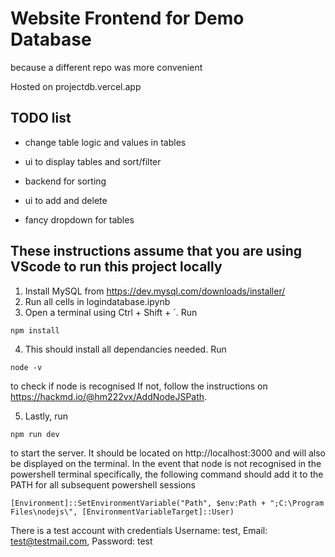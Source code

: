 # Website Frontend for Demo Database
 because a different repo was more convenient

Hosted on projectdb.vercel.app

## TODO list
- change table logic and values in tables
- ui to display tables and sort/filter
- backend for sorting

- ui to add and delete
- fancy dropdown for tables

## These instructions assume that you are using VScode to run this project locally
1. Install MySQL from https://dev.mysql.com/downloads/installer/
2. Run all cells in logindatabase.ipynb
3. Open a terminal using Ctrl + Shift + `. Run 
```
npm install
``` 
4. This should install all dependancies needed. Run 
```
node -v
```
to check if node is recognised If not, follow the instructions on https://hackmd.io/@hm222vx/AddNodeJSPath.

5. Lastly, run 
```
npm run dev
```
to start the server. It should be located on http://localhost:3000 and will also be displayed on the terminal. In the event that node is not recognised in the powershell terminal specifically, the following command should add it to the PATH for all subsequent powershell sessions
```
[Environment]::SetEnvironmentVariable("Path", $env:Path + ";C:\Program Files\nodejs\", [EnvironmentVariableTarget]::User)
```
There is a test account with credentials Username: test, Email: test@testmail.com, Password: test